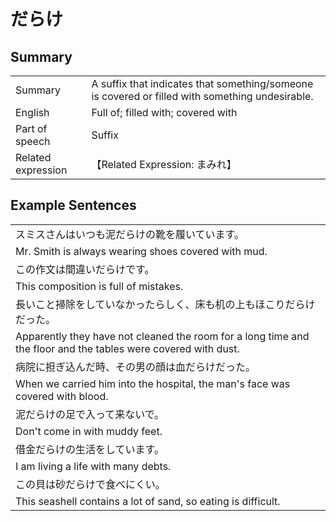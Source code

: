 # だらけ

## Summary

<table><tr>   <td>Summary</td>   <td>A suffix that indicates that something/someone is covered or filled with something undesirable.</td></tr><tr>   <td>English</td>   <td>Full of; filled with; covered with</td></tr><tr>   <td>Part of speech</td>   <td>Suffix</td></tr><tr>   <td>Related expression</td>   <td>【Related Expression: まみれ】</td></tr></table>

## Example Sentences

<table><tr><td>スミスさんはいつも泥だらけの靴を履いています。</td></tr><tr><td>Mr. Smith is always wearing shoes covered with mud.</td></tr><tr><td>この作文は間違いだらけです。</td></tr><tr><td>This composition is full of mistakes.</td></tr><tr><td>長いこと掃除をしていなかったらしく、床も机の上もほこりだらけだった。</td></tr><tr><td>Apparently they have not cleaned the room for a long time and the floor and the tables were covered with dust.</td></tr><tr><td>病院に担ぎ込んだ時、その男の顔は血だらけだった。</td></tr><tr><td>When we carried him into the hospital, the man's face was covered with blood.</td></tr><tr><td>泥だらけの足で入って来ないで。</td></tr><tr><td>Don't come in with muddy feet.</td></tr><tr><td>借金だらけの生活をしています。</td></tr><tr><td>I am living a life with many debts.</td></tr><tr><td>この貝は砂だらけで食べにくい。</td></tr><tr><td>This seashell contains a lot of sand, so eating is difficult.</td></tr></table>

